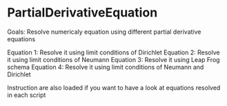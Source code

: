 # PartialDerivativeEquation

Goals: Resolve numericaly equation using different partial derivative equations

Equation 1: Resolve it using limit conditions of Dirichlet
Equation 2: Resolve it using limit conditions of Neumann
Equation 3: Resolve it using Leap Frog schema
Equation 4: Resolve it using limit conditions of Neumann and Dirichlet

Instruction are also loaded if you want to have a look at equations resolved in each script
